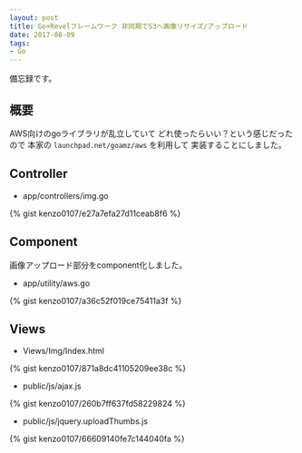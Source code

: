 ```yaml
---
layout: post
title: Go+Revelフレームワーク 非同期でS3へ画像リサイズ/アップロード
date: 2017-08-09
tags:
- Go
---
```


備忘録です。

## 概要

AWS向けのgoライブラリが乱立していて
どれ使ったらいい？という感じだったので
本家の `launchpad.net/goamz/aws` を利用して
実装することにしました。


## Controller

- app/controllers/img.go

{% gist kenzo0107/e27a7efa27d11ceab8f6 %}

## Component

画像アップロード部分をcomponent化しました。

- app/utility/aws.go

{% gist kenzo0107/a36c52f019ce75411a3f %}

## Views

- Views/Img/Index.html

{% gist kenzo0107/871a8dc41105209ee38c %}

- public/js/ajax.js

{% gist kenzo0107/260b7ff637fd58229824 %}

- public/js/jquery.uploadThumbs.js

{% gist kenzo0107/66609140fe7c144040fa %}
